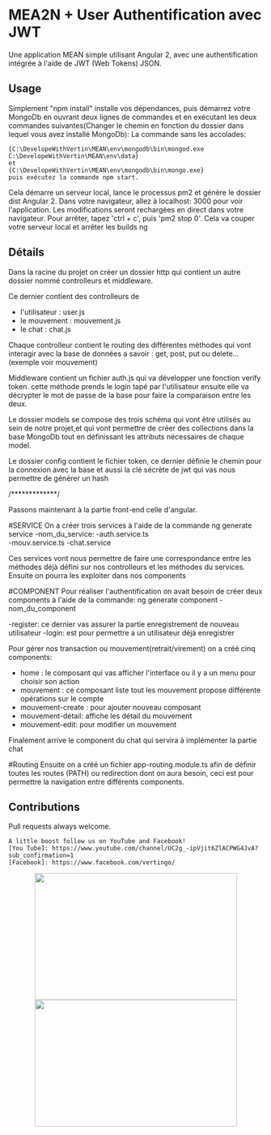 # MEA2N + User Authentification avec JWT

Une application MEAN simple utilisant Angular 2, avec une authentification intégrée à l'aide de JWT (Web Tokens) JSON.

## Usage

 Simplement "npm install" installe vos dépendances, puis démarrez votre MongoDb en ouvrant deux lignes de commandes et en exécutant les deux commandes suivantes(Changer le chemin en fonction du dossier dans lequel vous avez installé MongoDb):
La commande sans les accolades:  

```
{C:\DevelopeWithVertin\MEAN\env\mongodb\bin\mongod.exe  C:\DevelopeWithVertin\MEAN\env\data} 
et
{C:\DevelopeWithVertin\MEAN\env\mongodb\bin\mongo.exe}
puis exécutez la commande npm start.
```

Cela démarre un serveur local, lance le processus pm2 et génère le dossier dist Angular 2.
Dans votre navigateur, allez à localhost: 3000 pour voir l'application. Les modifications seront rechargées en direct dans votre navigateur. Pour arrêter, tapez 'ctrl + c', puis 'pm2 stop 0'. Cela va couper votre serveur local et arrêter les builds ng

## Détails

Dans la racine du projet on créer un dossier http qui contient un autre dossier nommé controlleurs et middleware.

Ce dernier contient des controlleurs de 
 + l'utilisateur : user.js 
 + le mouvement  : mouvement.js
 + le chat       : chat.js

Chaque controlleur contient le routing des différentes méthodes qui vont interagir avec la base de données a savoir : get, post, put ou delete...(exemple voir mouvement)

Middleware contient un fichier auth.js qui va développer une fonction verify token. cette méthode prends le login tapé par l'utilisateur ensuite elle va décrypter le mot de passe de la base pour faire la comparaison entre les deux. 

Le dossier models se compose des trois schéma qui vont être utilisés au sein de notre projet,et qui vont permettre de créer des collections dans la base MongoDb tout en définissant les attributs nécessaires de chaque model. 

Le dossier config contient le fichier token, ce dernier définie le chemin pour la connexion avec la base et aussi la clé sécrète de jwt qui vas nous permettre de générer un hash

/*************/

Passons maintenant à la partie front-end celle d'angular.

#SERVICE
On a créer trois services à l'aide de la commande ng generate service -nom_du_service:
-auth.service.ts  
-mouv.service.ts
-chat.service

Ces services vont nous permettre de faire une correspondance entre les méthodes déjà défini sur nos controlleurs  et les méthodes du services. Ensuite on pourra les exploiter dans nos components 

#COMPONENT
Pour réaliser l'authentification on avait besoin de créer deux components à l'aide de la commande:
ng generate component -nom_du_component

-register: ce dernier vas assurer la partie enregistrement de nouveau utilisateur
-login: est pour permettre a un utilisateur déjà enregistrer

Pour gérer nos transaction ou mouvement(retrait/virement) on a créé cinq components:
- home : le composant qui vas afficher l'interface ou il y a un menu pour choisir son action
- mouvement : ce composant liste tout les mouvement propose différente opérations sur le compte
- mouvement-create : pour ajouter nouveau composant
- mouvement-détail: affiche les détail du mouvement
- mouvement-edit: pour modifier un mouvement 

Finalement arrive le component du chat qui servira à implémenter la partie chat

#Routing
Ensuite on a créé un fichier app-routing.module.ts afin de définir toutes les routes (PATH) ou redirection dont on aura besoin, ceci est pour permettre la navigation entre différents components. 

## Contributions

Pull requests always welcome.

```
A little boost follow us on YouTube and Facebook!
[You Tube]: https://www.youtube.com/channel/UC2g_-ipVjit6ZlACPWG4JvA?sub_confirmation=1
[Facebook]: https://www.facebook.com/vertingo/
```

<p align="center">
  <a href="https://www.youtube.com/channel/UC2g_-ipVjit6ZlACPWG4JvA?sub_confirmation=1"><img src="http://vertin-go.com/Fonctions_Annexes/annexes/pdt-page-de-telechargement/Android%20You%20Tube%20Data%20API/youtube2.png" width="400" height="250"/></a>
  <a href="https://www.facebook.com/vertingo/"><img src="http://vertin-go.com/Fonctions_Annexes/annexes/pdt-page-de-telechargement/Android%20You%20Tube%20Data%20API/rejoins_nous.png" width="400" height="250"/></a>
</p>
